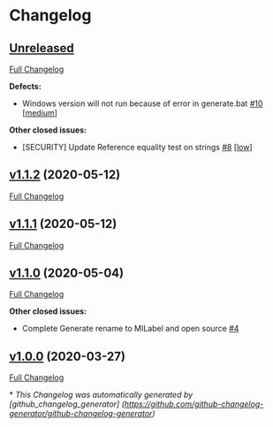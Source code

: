 # Changelog

## [Unreleased](https://github.com/NASA-PDS/mi-label/tree/HEAD)

[Full Changelog](https://github.com/NASA-PDS/mi-label/compare/v1.1.2...HEAD)

**Defects:**

- Windows version will not run because of error in generate.bat [\#10](https://github.com/NASA-PDS/mi-label/issues/10) [[medium](https://github.com/NASA-PDS/mi-label/labels/medium)]

**Other closed issues:**

- \[SECURITY\] Update Reference equality test on strings [\#8](https://github.com/NASA-PDS/mi-label/issues/8) [[low](https://github.com/NASA-PDS/mi-label/labels/low)]

## [v1.1.2](https://github.com/NASA-PDS/mi-label/tree/v1.1.2) (2020-05-12)

[Full Changelog](https://github.com/NASA-PDS/mi-label/compare/v1.1.1...v1.1.2)

## [v1.1.1](https://github.com/NASA-PDS/mi-label/tree/v1.1.1) (2020-05-12)

[Full Changelog](https://github.com/NASA-PDS/mi-label/compare/v1.1.0...v1.1.1)

## [v1.1.0](https://github.com/NASA-PDS/mi-label/tree/v1.1.0) (2020-05-04)

[Full Changelog](https://github.com/NASA-PDS/mi-label/compare/v1.0.0...v1.1.0)

**Other closed issues:**

- Complete Generate rename to MILabel and open source [\#4](https://github.com/NASA-PDS/mi-label/issues/4)

## [v1.0.0](https://github.com/NASA-PDS/mi-label/tree/v1.0.0) (2020-03-27)

[Full Changelog](https://github.com/NASA-PDS/mi-label/compare/6b9b829e9965ce053b425ca3334e9e0341847627...v1.0.0)



\* *This Changelog was automatically generated       by [github_changelog_generator]      (https://github.com/github-changelog-generator/github-changelog-generator)*
